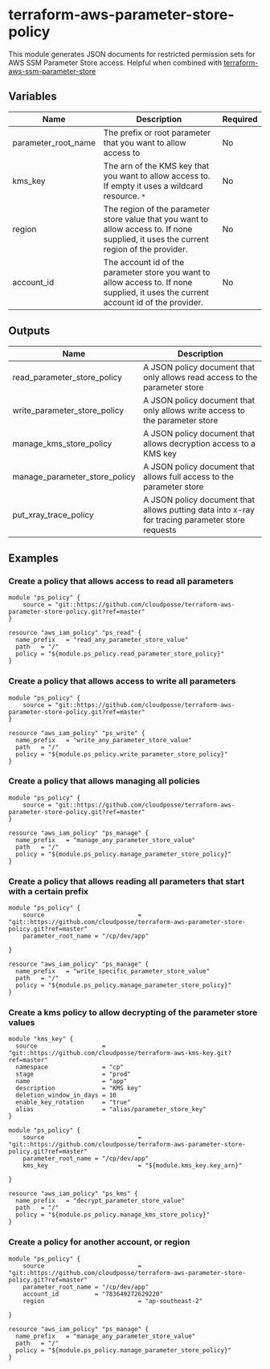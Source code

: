 
# terraform-aws-parameter-store-policy
This module generates JSON documents for restricted permission sets for AWS SSM Parameter Store access.
Helpful when combined with [terraform-aws-ssm-parameter-store](https://github.com/cloudposse/terraform-aws-ssm-parameter-store) 

## Variables

| Name 								| Description 																																																														| Required 	|
|---------------------|-----------------------------------------------------------------------------------------------------------------------------------------|-----------|
| parameter_root_name | The prefix or root parameter that you want to allow access to 																																				  | No       	|
| kms_key 						| The arn of the KMS key that you want to allow access to. If empty it uses a wildcard resource. `*` 																			| No 				|
| region 							| The region of the parameter store value that you want to allow access to. If none supplied, it uses the current region of the provider. | No 				|
| account_id 					| The account id of the parameter store you want to allow access to. If none supplied, it uses the current account id of the provider. 		| No 				|

## Outputs

| Name  													| Description       																																							  |
|---------------------------------|---------------------------------------------------------------------------------------------------|
| read_parameter_store_policy 		| A JSON policy document that only allows read access to the parameter store  											|
| write_parameter_store_policy    | A JSON policy document that only allows write access to the parameter store 											|
| manage_kms_store_policy   			| A JSON policy document that allows decryption access to a KMS key           											|
| manage_parameter_store_policy 	| A JSON policy document that allows full access to the parameter store 		 											 	|
| put_xray_trace_policy 					| A JSON policy document that allows putting data into x-ray for tracing parameter store requests 	|

## Examples

### Create a policy that allows access to read all parameters

```hcl
module "ps_policy" {
	source = "git::https://github.com/cloudposse/terraform-aws-parameter-store-policy.git?ref=master"
}

resource "aws_iam_policy" "ps_read" {
  name_prefix   = "read_any_parameter_store_value"
  path   = "/"
  policy = "${module.ps_policy.read_parameter_store_policy}"
}
```

### Create a policy that allows access to write all parameters

```hcl
module "ps_policy" {
	source = "git::https://github.com/cloudposse/terraform-aws-parameter-store-policy.git?ref=master"
}

resource "aws_iam_policy" "ps_write" {
  name_prefix   = "write_any_parameter_store_value"
  path   = "/"
  policy = "${module.ps_policy.write_parameter_store_policy}"
}
```

### Create a policy that allows managing all policies
```hcl
module "ps_policy" {
	source = "git::https://github.com/cloudposse/terraform-aws-parameter-store-policy.git?ref=master"
}

resource "aws_iam_policy" "ps_manage" {
  name_prefix   = "manage_any_parameter_store_value"
  path   = "/"
  policy = "${module.ps_policy.manage_parameter_store_policy}"
}
```

### Create a policy that allows reading all parameters that start with a certain prefix
```hcl
module "ps_policy" {
	source 							= "git::https://github.com/cloudposse/terraform-aws-parameter-store-policy.git?ref=master"
	parameter_root_name = "/cp/dev/app"

}

resource "aws_iam_policy" "ps_manage" {
  name_prefix   = "write_specific_parameter_store_value"
  path   = "/"
  policy = "${module.ps_policy.manage_parameter_store_policy}"
}
```

### Create a kms policy to allow decrypting of the parameter store values
```hcl
module "kms_key" {
  source                  = "git::https://github.com/cloudposse/terraform-aws-kms-key.git?ref=master"
  namespace               = "cp"
  stage                   = "prod"
  name                    = "app"
  description             = "KMS key"
  deletion_window_in_days = 10
  enable_key_rotation     = "true"
  alias                   = "alias/parameter_store_key"
}

module "ps_policy" {
	source 							= "git::https://github.com/cloudposse/terraform-aws-parameter-store-policy.git?ref=master"
	parameter_root_name = "/cp/dev/app"
	kms_key 						= "${module.kms_key.key_arn}"

}

resource "aws_iam_policy" "ps_kms" {
  name_prefix   = "decrypt_parameter_store_value"
  path   = "/"
  policy = "${module.ps_policy.manage_kms_store_policy}"
}
```

### Create a policy for another account, or region
```hcl
module "ps_policy" {
	source 							= "git::https://github.com/cloudposse/terraform-aws-parameter-store-policy.git?ref=master"
	parameter_root_name = "/cp/dev/app"
	account_id          = "783649272629220"
	region 							= "ap-southeast-2"

}

resource "aws_iam_policy" "ps_manage" {
  name_prefix   = "manage_any_parameter_store_value"
  path   = "/"
  policy = "${module.ps_policy.manage_parameter_store_policy}"
}
```